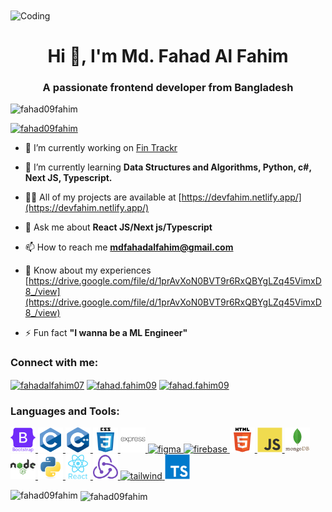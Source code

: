 <img align="center" alt="Coding" width="100%" height="75%"  src="https://i.ibb.co.com/LdkSrqbD/gitbg.png">
<h1 align="center">Hi 👋, I'm Md. Fahad Al Fahim</h1>
<h3 align="center">A passionate frontend developer from Bangladesh</h3>
<p align="left"> <img src="https://komarev.com/ghpvc/?username=fahad09fahim&label=Profile%20views&color=0e75b6&style=flat" alt="fahad09fahim" /> </p>

<p align="left"> <a href="https://github.com/ryo-ma/github-profile-trophy"><img src="https://github-profile-trophy.vercel.app/?username=fahad09fahim" alt="fahad09fahim" /></a> </p>

- 🔭 I’m currently working on [Fin Trackr](https://github.com/fahad09fahim/fin-trackr)

- 🌱 I’m currently learning **Data Structures and Algorithms, Python, c#, Next JS, Typescript.**

- 👨‍💻 All of my projects are available at [https://devfahim.netlify.app/](https://devfahim.netlify.app/)

- 💬 Ask me about **React JS/Next js/Typescript**

- 📫 How to reach me **mdfahadalfahim@gmail.com**

- 📄 Know about my experiences [https://drive.google.com/file/d/1prAvXoN0BVT9r6RxQBYgLZq45VimxD8_/view](https://drive.google.com/file/d/1prAvXoN0BVT9r6RxQBYgLZq45VimxD8_/view)

- ⚡ Fun fact **"I wanna be a ML Engineer"**

<h3 align="left">Connect with me:</h3>
<p align="left">
<a href="https://linkedin.com/in/fahadalfahim07" target="blank"><img align="center" src="https://raw.githubusercontent.com/rahuldkjain/github-profile-readme-generator/master/src/images/icons/Social/linked-in-alt.svg" alt="fahadalfahim07" height="30" width="40" /></a>
<a href="https://fb.com/fahad.fahim09" target="blank"><img align="center" src="https://raw.githubusercontent.com/rahuldkjain/github-profile-readme-generator/master/src/images/icons/Social/facebook.svg" alt="fahad.fahim09" height="30" width="40" /></a>
<a href="https://instagram.com/fahad.fahim09" target="blank"><img align="center" src="https://raw.githubusercontent.com/rahuldkjain/github-profile-readme-generator/master/src/images/icons/Social/instagram.svg" alt="fahad.fahim09" height="30" width="40" /></a>
</p>

<h3 align="left">Languages and Tools:</h3>
<p align="left"> <a href="https://getbootstrap.com" target="_blank" rel="noreferrer"> <img src="https://raw.githubusercontent.com/devicons/devicon/master/icons/bootstrap/bootstrap-plain-wordmark.svg" alt="bootstrap" width="40" height="40"/> </a> <a href="https://www.cprogramming.com/" target="_blank" rel="noreferrer"> <img src="https://raw.githubusercontent.com/devicons/devicon/master/icons/c/c-original.svg" alt="c" width="40" height="40"/> </a> <a href="https://www.w3schools.com/cpp/" target="_blank" rel="noreferrer"> <img src="https://raw.githubusercontent.com/devicons/devicon/master/icons/cplusplus/cplusplus-original.svg" alt="cplusplus" width="40" height="40"/> </a> <a href="https://www.w3schools.com/css/" target="_blank" rel="noreferrer"> <img src="https://raw.githubusercontent.com/devicons/devicon/master/icons/css3/css3-original-wordmark.svg" alt="css3" width="40" height="40"/> </a> <a href="https://expressjs.com" target="_blank" rel="noreferrer"> <img src="https://raw.githubusercontent.com/devicons/devicon/master/icons/express/express-original-wordmark.svg" alt="express" width="40" height="40"/> </a> <a href="https://www.figma.com/" target="_blank" rel="noreferrer"> <img src="https://www.vectorlogo.zone/logos/figma/figma-icon.svg" alt="figma" width="40" height="40"/> </a> <a href="https://firebase.google.com/" target="_blank" rel="noreferrer"> <img src="https://www.vectorlogo.zone/logos/firebase/firebase-icon.svg" alt="firebase" width="40" height="40"/> </a> <a href="https://www.w3.org/html/" target="_blank" rel="noreferrer"> <img src="https://raw.githubusercontent.com/devicons/devicon/master/icons/html5/html5-original-wordmark.svg" alt="html5" width="40" height="40"/> </a> <a href="https://developer.mozilla.org/en-US/docs/Web/JavaScript" target="_blank" rel="noreferrer"> <img src="https://raw.githubusercontent.com/devicons/devicon/master/icons/javascript/javascript-original.svg" alt="javascript" width="40" height="40"/> </a> <a href="https://www.mongodb.com/" target="_blank" rel="noreferrer"> <img src="https://raw.githubusercontent.com/devicons/devicon/master/icons/mongodb/mongodb-original-wordmark.svg" alt="mongodb" width="40" height="40"/> </a> <a href="https://nodejs.org" target="_blank" rel="noreferrer"> <img src="https://raw.githubusercontent.com/devicons/devicon/master/icons/nodejs/nodejs-original-wordmark.svg" alt="nodejs" width="40" height="40"/> </a> <a href="https://www.python.org" target="_blank" rel="noreferrer"> <img src="https://raw.githubusercontent.com/devicons/devicon/master/icons/python/python-original.svg" alt="python" width="40" height="40"/> </a> <a href="https://reactjs.org/" target="_blank" rel="noreferrer"> <img src="https://raw.githubusercontent.com/devicons/devicon/master/icons/react/react-original-wordmark.svg" alt="react" width="40" height="40"/> </a> <a href="https://redux.js.org" target="_blank" rel="noreferrer"> <img src="https://raw.githubusercontent.com/devicons/devicon/master/icons/redux/redux-original.svg" alt="redux" width="40" height="40"/> </a> <a href="https://tailwindcss.com/" target="_blank" rel="noreferrer"> <img src="https://www.vectorlogo.zone/logos/tailwindcss/tailwindcss-icon.svg" alt="tailwind" width="40" height="40"/> </a> <a href="https://www.typescriptlang.org/" target="_blank" rel="noreferrer"> <img src="https://raw.githubusercontent.com/devicons/devicon/master/icons/typescript/typescript-original.svg" alt="typescript" width="40" height="40"/> </a> </p>

<p><img align="left" src="https://github-readme-stats.vercel.app/api/top-langs?username=fahad09fahim&show_icons=true&locale=en&layout=compact" alt="fahad09fahim" /></p>

<p>&nbsp;<img align="center" src="https://github-readme-stats.vercel.app/api?username=fahad09fahim&show_icons=true&locale=en" alt="fahad09fahim" /></p>
